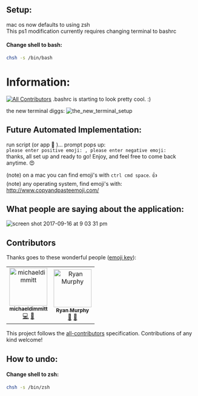 ## Setup:
mac os now defaults to using zsh<br/>
This ps1 modification currently requires changing terminal to bashrc<br/>

#### Change shell to bash:
```bash
chsh -s /bin/bash
```

# Information:
[![All Contributors](https://img.shields.io/badge/all_contributors-1-orange.svg?style=flat-square)](#contributors)
.bashrc is starting to look pretty cool. :)

the new terminal diggs:
![the_new_terminal_setup](https://user-images.githubusercontent.com/11463275/45247956-9058be00-b2c0-11e8-9673-4a300edb0c26.png)

## Future Automated Implementation:
run script (or app 🤔 )... prompt pops up:
<br>`please enter positive emoji: , please enter negative emoji:`
<br>thanks, all set up and ready to go! Enjoy, and feel free to come back anytime. 😍

(note) on a mac you can find emoji's with `ctrl cmd space`. 👍
<br>(note) any operating system, find emoji's with: http://www.copyandpasteemoji.com/

## What people are saying about the application: 
![screen shot 2017-09-16 at 9 03 31 pm](https://user-images.githubusercontent.com/11463275/30517114-a3ac39d4-9b22-11e7-9b35-8ff241fff8bc.png)

## Contributors

Thanks goes to these wonderful people ([emoji key](https://allcontributors.org/docs/en/emoji-key)):

<!-- ALL-CONTRIBUTORS-LIST:START - Do not remove or modify this section -->
<!-- prettier-ignore -->

<table>
<tr>
<td align="center"><a href="https://twitter.com/m_dimmitt"><img src="https://avatars1.githubusercontent.com/u/11463275?v=4" width="100px;" alt="michaeldimmitt"/><br /><sub><b>michaeldimmitt</b></sub></a><br /><a href="https://github.com/MichaelDimmitt/emoji-terminal/commits?author=michaeldimmitt" title="Code">💻</a> <a href="https://github.com/MichaelDimmitt/emoji-terminal/commits?author=michaeldimmitt" title="Documentation">📖</a>
</td>
<td align="center"><a href="https://github.com/murjax"><img src="https://avatars0.githubusercontent.com/u/14116496?v=4" width="100px;" alt="Ryan Murphy"/><br /><sub><b>Ryan Murphy</b></sub></a><br /><a href="https://github.com/MichaelDimmitt/emoji-terminal/commits?author=murjax" title="Documentation">📖</a> <a href="#question-murjax" title="Answering Questions">💬</a></td>
</tr>
</table>

<!-- ALL-CONTRIBUTORS-LIST:END -->

This project follows the [all-contributors](https://github.com/all-contributors/all-contributors) specification. Contributions of any kind welcome!

## How to undo:

#### Change shell to zsh:
```bash
chsh -s /bin/zsh
```
